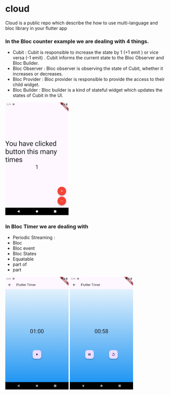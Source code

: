 # cloud

Cloud is a public repo which describe the how to use multi-language and bloc library   in your flutter app 

### In the Bloc counter example we are dealing with 4 things.

- Cubit : Cubit is responsible to increase the state by 1 (+1 emit ) or vice versa (-1 emit) . Cubit informs the current state to the Bloc Observer and Bloc Builder.
- Bloc Observer : Bloc observer is observing the state of Cubit, whether it increases or decreases.
- Bloc Provider : Bloc provider is responsible to provide the access to their child widget.
- Bloc Builder : Bloc builder is a kind of stateful widget which updates the states of Cubit in the UI. 

<p align ="left">
<img src="counter.png" alt="drawing" width="200"/>
</p>

### In Bloc Timer  we are dealing with 
- Periodic Streaming : 
- Bloc 
- Bloc event
- Bloc States 
- Equatable
- part of 
- part 

<p align ="left">
<img src="bloc_timer_2.png" alt="drawing" width="200"/>
<img src="bloc_timer_1.png" alt="drawing" width="200"/>
</p>



